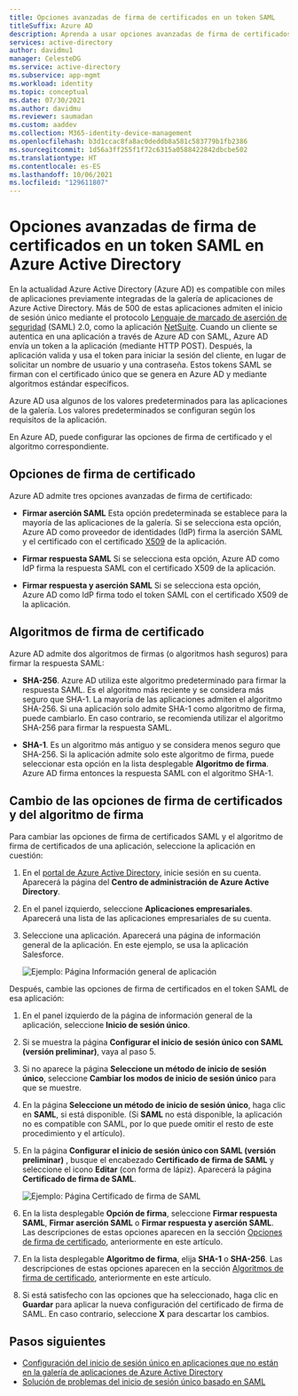 ```yaml
---
title: Opciones avanzadas de firma de certificados en un token SAML
titleSuffix: Azure AD
description: Aprenda a usar opciones avanzadas de firma de certificados en el token SAML para aplicaciones previamente integradas en Azure Active Directory
services: active-directory
author: davidmu1
manager: CelesteDG
ms.service: active-directory
ms.subservice: app-mgmt
ms.workload: identity
ms.topic: conceptual
ms.date: 07/30/2021
ms.author: davidmu
ms.reviewer: saumadan
ms.custom: aaddev
ms.collection: M365-identity-device-management
ms.openlocfilehash: b3d1ccac8fa8ac0deddb8a581c583779b1fb2386
ms.sourcegitcommit: 1d56a3ff255f1f72c6315a0588422842dbcbe502
ms.translationtype: HT
ms.contentlocale: es-ES
ms.lasthandoff: 10/06/2021
ms.locfileid: "129611807"
---
```

# <a name="advanced-certificate-signing-options-in-a-saml-token-in-azure-active-directory"></a>Opciones avanzadas de firma de certificados en un token SAML en Azure Active Directory

En la actualidad Azure Active Directory (Azure AD) es compatible con miles de aplicaciones previamente integradas de la galería de aplicaciones de Azure Active Directory. Más de 500 de estas aplicaciones admiten el inicio de sesión único mediante el protocolo [Lenguaje de marcado de aserción de seguridad](https://wikipedia.org/wiki/Security_Assertion_Markup_Language) (SAML) 2.0, como la aplicación [NetSuite](https://azuremarketplace.microsoft.com/marketplace/apps/aad.netsuite). Cuando un cliente se autentica en una aplicación a través de Azure AD con SAML, Azure AD envía un token a la aplicación (mediante HTTP POST). Después, la aplicación valida y usa el token para iniciar la sesión del cliente, en lugar de solicitar un nombre de usuario y una contraseña. Estos tokens SAML se firman con el certificado único que se genera en Azure AD y mediante algoritmos estándar específicos.

Azure AD usa algunos de los valores predeterminados para las aplicaciones de la galería. Los valores predeterminados se configuran según los requisitos de la aplicación.

En Azure AD, puede configurar las opciones de firma de certificado y el algoritmo correspondiente.

## <a name="certificate-signing-options"></a>Opciones de firma de certificado

Azure AD admite tres opciones avanzadas de firma de certificado:

* **Firmar aserción SAML** Esta opción predeterminada se establece para la mayoría de las aplicaciones de la galería. Si se selecciona esta opción, Azure AD como proveedor de identidades (IdP) firma la aserción SAML y el certificado con el certificado [X509](https://wikipedia.org/wiki/X.509) de la aplicación.

* **Firmar respuesta SAML** Si se selecciona esta opción, Azure AD como IdP firma la respuesta SAML con el certificado X509 de la aplicación.

* **Firmar respuesta y aserción SAML** Si se selecciona esta opción, Azure AD como IdP firma todo el token SAML con el certificado X509 de la aplicación.

## <a name="certificate-signing-algorithms"></a>Algoritmos de firma de certificado

Azure AD admite dos algoritmos de firmas (o algoritmos hash seguros) para firmar la respuesta SAML:

* **SHA-256**. Azure AD utiliza este algoritmo predeterminado para firmar la respuesta SAML. Es el algoritmo más reciente y se considera más seguro que SHA-1. La mayoría de las aplicaciones admiten el algoritmo SHA-256. Si una aplicación solo admite SHA-1 como algoritmo de firma, puede cambiarlo. En caso contrario, se recomienda utilizar el algoritmo SHA-256 para firmar la respuesta SAML.

* **SHA-1**. Es un algoritmo más antiguo y se considera menos seguro que SHA-256. Si la aplicación admite solo este algoritmo de firma, puede seleccionar esta opción en la lista desplegable **Algoritmo de firma**. Azure AD firma entonces la respuesta SAML con el algoritmo SHA-1.

## <a name="change-certificate-signing-options-and-signing-algorithm"></a>Cambio de las opciones de firma de certificados y del algoritmo de firma

Para cambiar las opciones de firma de certificados SAML y el algoritmo de firma de certificados de una aplicación, seleccione la aplicación en cuestión:

1. En el [portal de Azure Active Directory](https://aad.portal.azure.com/), inicie sesión en su cuenta. Aparecerá la página del **Centro de administración de Azure Active Directory**.
1. En el panel izquierdo, seleccione **Aplicaciones empresariales**. Aparecerá una lista de las aplicaciones empresariales de su cuenta.
1. Seleccione una aplicación. Aparecerá una página de información general de la aplicación. En este ejemplo, se usa la aplicación Salesforce.

   ![Ejemplo: Página Información general de aplicación](./media/certificate-signing-options/application-overview-page.png)

Después, cambie las opciones de firma de certificados en el token SAML de esa aplicación:

1. En el panel izquierdo de la página de información general de la aplicación, seleccione **Inicio de sesión único**.
1. Si se muestra la página **Configurar el inicio de sesión único con SAML (versión preliminar)**, vaya al paso 5.
1. Si no aparece la página **Seleccione un método de inicio de sesión único**, seleccione **Cambiar los modos de inicio de sesión único** para que se muestre.
1. En la página **Seleccione un método de inicio de sesión único**, haga clic en **SAML**, si está disponible. (Si **SAML** no está disponible, la aplicación no es compatible con SAML, por lo que puede omitir el resto de este procedimiento y el artículo).
1. En la página **Configurar el inicio de sesión único con SAML (versión preliminar)** , busque el encabezado **Certificado de firma de SAML** y seleccione el icono **Editar** (con forma de lápiz). Aparecerá la página **Certificado de firma de SAML**.

   ![Ejemplo: Página Certificado de firma de SAML](./media/certificate-signing-options/saml-signing-page.png)

1. En la lista desplegable **Opción de firma**, seleccione **Firmar respuesta SAML**, **Firmar aserción SAML** o **Firmar respuesta y aserción SAML**. Las descripciones de estas opciones aparecen en la sección [Opciones de firma de certificado](#certificate-signing-options), anteriormente en este artículo.
1. En la lista desplegable **Algoritmo de firma**, elija **SHA-1** o **SHA-256**. Las descripciones de estas opciones aparecen en la sección [Algoritmos de firma de certificado](#certificate-signing-algorithms), anteriormente en este artículo.
1. Si está satisfecho con las opciones que ha seleccionado, haga clic en **Guardar** para aplicar la nueva configuración del certificado de firma de SAML. En caso contrario, seleccione **X** para descartar los cambios.

## <a name="next-steps"></a>Pasos siguientes

* [Configuración del inicio de sesión único en aplicaciones que no están en la galería de aplicaciones de Azure Active Directory](./configure-saml-single-sign-on.md)
* [Solución de problemas del inicio de sesión único basado en SAML](./debug-saml-sso-issues.md)
